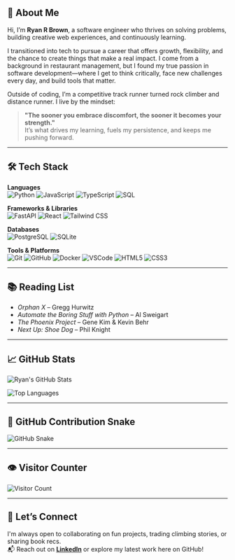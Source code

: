 ## 👋 About Me

Hi, I’m **Ryan R Brown**, a software engineer who thrives on solving problems, building creative web experiences, and continuously learning.

I transitioned into tech to pursue a career that offers growth, flexibility, and the chance to create things that make a real impact. I come from a background in restaurant management, but I found my true passion in software development—where I get to think critically, face new challenges every day, and build tools that matter.

Outside of coding, I’m a competitive track runner turned rock climber and distance runner. I live by the mindset:  
> **"The sooner you embrace discomfort, the sooner it becomes your strength."**  
It’s what drives my learning, fuels my persistence, and keeps me pushing forward.

---

## 🛠 Tech Stack

**Languages**  
![Python](https://img.shields.io/badge/Python-3776AB?style=for-the-badge&logo=python&logoColor=white)
![JavaScript](https://img.shields.io/badge/JavaScript-F7DF1E?style=for-the-badge&logo=javascript&logoColor=black)
![TypeScript](https://img.shields.io/badge/TypeScript-3178C6?style=for-the-badge&logo=typescript&logoColor=white)
![SQL](https://img.shields.io/badge/SQL-003B57?style=for-the-badge&logo=sqlite&logoColor=white)

**Frameworks & Libraries**  
![FastAPI](https://img.shields.io/badge/FastAPI-009688?style=for-the-badge&logo=fastapi&logoColor=white)
![React](https://img.shields.io/badge/React-20232A?style=for-the-badge&logo=react&logoColor=61DAFB)
![Tailwind CSS](https://img.shields.io/badge/Tailwind_CSS-38B2AC?style=for-the-badge&logo=tailwind-css&logoColor=white)

**Databases**  
![PostgreSQL](https://img.shields.io/badge/PostgreSQL-336791?style=for-the-badge&logo=postgresql&logoColor=white)
![SQLite](https://img.shields.io/badge/SQLite-003B57?style=for-the-badge&logo=sqlite&logoColor=white)

**Tools & Platforms**  
![Git](https://img.shields.io/badge/Git-F05032?style=for-the-badge&logo=git&logoColor=white)
![GitHub](https://img.shields.io/badge/GitHub-181717?style=for-the-badge&logo=github&logoColor=white)
![Docker](https://img.shields.io/badge/Docker-2496ED?style=for-the-badge&logo=docker&logoColor=white)
![VSCode](https://img.shields.io/badge/VS_Code-007ACC?style=for-the-badge&logo=visual-studio-code&logoColor=white)
![HTML5](https://img.shields.io/badge/HTML5-E34F26?style=for-the-badge&logo=html5&logoColor=white)
![CSS3](https://img.shields.io/badge/CSS3-1572B6?style=for-the-badge&logo=css3&logoColor=white)

---

## 📚 Reading List

- *Orphan X* – Gregg Hurwitz  
- *Automate the Boring Stuff with Python* – Al Sweigart  
- *The Phoenix Project* – Gene Kim & Kevin Behr  
- *Next Up:* *Shoe Dog* – Phil Knight

---

## 📈 GitHub Stats

![Ryan's GitHub Stats](https://github-readme-stats-nu-blond-89.vercel.app/api?username=purpocto&show_icons=true&theme=radical)

![Top Languages](https://github-readme-stats-nu-blond-89.vercel.app/api/top-langs/?username=purpocto&layout=compact&theme=radical)

---

## 🐍 GitHub Contribution Snake

![GitHub Snake](https://raw.githubusercontent.com/purpocto/purpocto/output/github-contribution-grid-snake.svg)


---

## 👁️ Visitor Counter

![Visitor Count](https://komarev.com/ghpvc/?username=purpocto&style=flat-square&color=blue)

---

## 🤝 Let’s Connect

I'm always open to collaborating on fun projects, trading climbing stories, or sharing book recs.  
📬 Reach out on [**LinkedIn**](https://www.linkedin.com/in/ryanbrowndev/) or explore my latest work here on GitHub!

